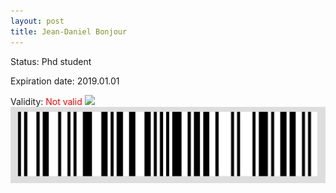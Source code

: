 ```yaml
---
layout: post
title: Jean-Daniel Bonjour
---
```


Status: Phd student

Expiration date: 2019.01.01

Validity: <font color="red"> Not valid</font> 
![](/members/img/Jean-Daniel_Bonjour.png)
![](/members/img/bar.png)
